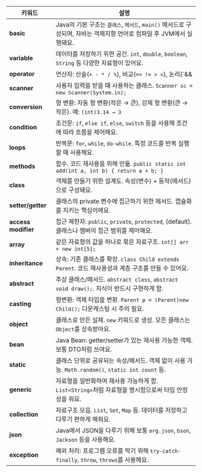 | 키워드 | 설명 |
|--------|------|
| **basic** | Java의 기본 구조는 `클래스`, `메서드`, `main()` 메서드로 구성되며, 자바는 객체지향 언어로 컴파일 후 JVM에서 실행돼요. |
| **variable** | 데이터를 저장하기 위한 공간. `int`, `double`, `boolean`, `String` 등 다양한 자료형이 있어요. |
| **operator** | 연산자: 산술(`+ - * / %`), 비교(`== != > <`), 논리(`&& || !`), 대입(`=`), 증감(`++ --`) 등이 있어요. |
| **scanner** | 사용자 입력을 받을 때 사용하는 클래스. `Scanner sc = new Scanner(System.in);` |
| **conversion** | 형 변환: 자동 형 변환(작은 → 큰), 강제 형 변환(큰 → 작은). 예: `(int)3.14 → 3` |
| **condition** | 조건문: `if`, `else if`, `else`, `switch` 등을 사용해 조건에 따라 흐름을 제어해요. |
| **loops** | 반복문: `for`, `while`, `do-while`. 특정 코드를 반복 실행할 때 사용해요. |
| **methods** | 함수. 코드 재사용을 위해 만듦. `public static int add(int a, int b) { return a + b; }` |
| **class** | 객체를 만들기 위한 설계도. 속성(변수) + 동작(메서드)으로 구성돼요. |
| **setter/getter** | 클래스의 private 변수에 접근하기 위한 메서드. 캡슐화를 지키는 핵심이에요. |
| **access modifier** | 접근 제한자: `public`, `private`, `protected`, (default). 클래스나 멤버의 접근 범위를 제어해요. |
| **array** | 같은 자료형의 값을 하나로 묶은 자료구조. `int[] arr = new int[5];` |
| **inheritance** | 상속: 기존 클래스를 확장. `class Child extends Parent`. 코드 재사용성과 계층 구조를 만들 수 있어요. |
| **abstract** | 추상 클래스/메서드. `abstract class`, `abstract void draw();`. 자식이 반드시 구현하게 함. |
| **casting** | 형변환: 객체 타입을 변환. `Parent p = (Parent)new Child();` 다운캐스팅 시 주의 필요. |
| **object** | 클래스로 만든 실체. `new` 키워드로 생성. 모든 클래스는 `Object`를 상속받아요. |
| **bean** | Java Bean: getter/setter가 있는 재사용 가능한 객체. 보통 DTO처럼 쓰여요. |
| **static** | 클래스 단위로 공유되는 속성/메서드. 객체 없이 사용 가능. `Math.random()`, `static int count` 등. |
| **generic** | 자료형을 일반화하여 재사용 가능하게 함. `List<String>`처럼 자료형을 명시함으로써 타입 안정성을 줘요. |
| **collection** | 자료구조 모음. `List`, `Set`, `Map` 등. 데이터를 저장하고 다루기 편하게 해줘요. |
| **json** | Java에서 JSON을 다루기 위해 보통 `org.json`, `Gson`, `Jackson` 등을 사용해요. |
| **exception** | 예외 처리: 프로그램 오류를 막기 위해 `try-catch-finally`, `throw`, `throws`를 사용해요. |